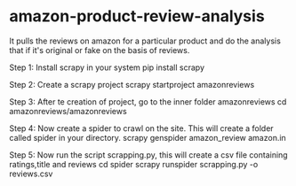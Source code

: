# amazon-product-review-analysis
It pulls the reviews on amazon for a particular product and do the analysis that if it's original or fake on the basis of reviews.

Step 1: Install scrapy in your system pip install scrapy

Step 2: Create a scrapy project scrapy startproject amazonreviews

Step 3: After te creation of project, go to the inner folder amazonreviews cd amazonreviews/amazonreviews

Step 4: Now create a spider to crawl on the site. This will create a folder called spider in your directory. scrapy genspider amazon_review amazon.in

Step 5: Now run the script scrapping.py, this will create a csv file containing ratings,title and reviews cd spider scrapy runspider scrapping.py -o reviews.csv
